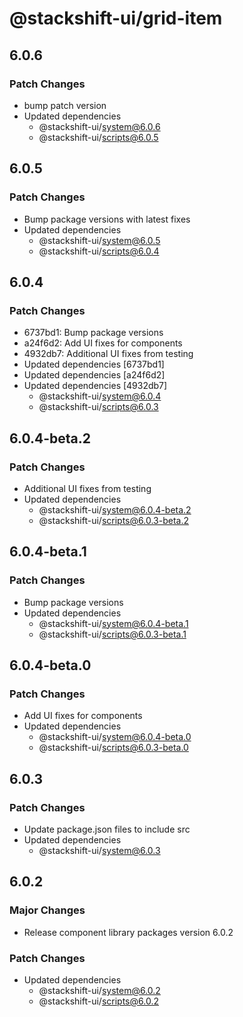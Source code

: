 # @stackshift-ui/grid-item

## 6.0.6

### Patch Changes

- bump patch version
- Updated dependencies
  - @stackshift-ui/system@6.0.6
  - @stackshift-ui/scripts@6.0.5

## 6.0.5

### Patch Changes

- Bump package versions with latest fixes
- Updated dependencies
  - @stackshift-ui/system@6.0.5
  - @stackshift-ui/scripts@6.0.4

## 6.0.4

### Patch Changes

- 6737bd1: Bump package versions
- a24f6d2: Add UI fixes for components
- 4932db7: Additional UI fixes from testing
- Updated dependencies [6737bd1]
- Updated dependencies [a24f6d2]
- Updated dependencies [4932db7]
  - @stackshift-ui/system@6.0.4
  - @stackshift-ui/scripts@6.0.3

## 6.0.4-beta.2

### Patch Changes

- Additional UI fixes from testing
- Updated dependencies
  - @stackshift-ui/system@6.0.4-beta.2
  - @stackshift-ui/scripts@6.0.3-beta.2

## 6.0.4-beta.1

### Patch Changes

- Bump package versions
- Updated dependencies
  - @stackshift-ui/system@6.0.4-beta.1
  - @stackshift-ui/scripts@6.0.3-beta.1

## 6.0.4-beta.0

### Patch Changes

- Add UI fixes for components
- Updated dependencies
  - @stackshift-ui/system@6.0.4-beta.0
  - @stackshift-ui/scripts@6.0.3-beta.0

## 6.0.3

### Patch Changes

- Update package.json files to include src
- Updated dependencies
  - @stackshift-ui/system@6.0.3

## 6.0.2

### Major Changes

- Release component library packages version 6.0.2

### Patch Changes

- Updated dependencies
  - @stackshift-ui/system@6.0.2
  - @stackshift-ui/scripts@6.0.2
